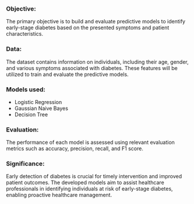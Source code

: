 ### Objective:
The primary objective is to build and evaluate predictive models to identify early-stage diabetes based on the presented symptoms and patient characteristics.
### Data:
The dataset contains information on individuals, including their age, gender, and various symptoms associated with diabetes. These features will be utilized to train and evaluate the predictive models.
### Models used:
* Logistic Regression
* Gaussian Naive Bayes
* Decision Tree
### Evaluation:
The performance of each model is assessed using relevant evaluation metrics such as accuracy, precision, recall, and F1 score.
### Significance:
Early detection of diabetes is crucial for timely intervention and improved patient outcomes. The developed models aim to assist healthcare professionals in identifying individuals at risk of early-stage diabetes, enabling proactive healthcare management.

